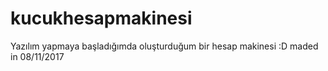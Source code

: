 # kucukhesapmakinesi
Yazılım yapmaya başladığımda oluşturduğum bir hesap makinesi :D maded in 08/11/2017
